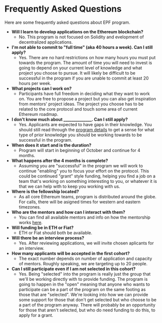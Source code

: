 # Frequently Asked Questions

Here are some frequently asked questions about EPF program.

- **Will I learn to develop applications on the Ethereum blockchain?**
    - No. This program is not focused on Solidity and evelopment of decentralized applications. 
- **I'm not able to commit to "full time" (aka 40 hours a week).  Can I still apply?**
    - Yes. There are no hard restrictions on how many hours you must put towards the program. The amount of time you will need to invest is going to depend on your current level of knowledge and what project you choose to pursue.  It will likely be difficult to be successful in the program if you are unable to commit at least 20 hours per week.
- **What projects can I work on?**
    - Participants have full freedom in deciding what they want to work on. You are free to propose a project but you can also get inspiration from mentors' project ideas. The project you choose has to be related to the core protocol and touch some area of current Ethereum roadmap. 
- **I don't know much about ______________.  Can I still apply?**
    - Yes. Applicants are expected to have gaps in their knowledge.  You should still read through the [program details](/program-structure.md) to get a sense for what type of prior knowledge you should be working towards to be successful in the program.
- **When does it start and is the duration?**
    - Program will start in beginning of October and continue for 4 months. 
- **What happens after the 4 months is complete?**
    - Assuming you are "successful" in the program we will work to continue "enabling" you to focus your effort on the protocol.  This could be continued "grant" style funding, helping you find a job on a team that's working on something interesting to you, or whatever it is that we can help with to keep you working with us.
- **Where is the fellowship located?**
    - As all core Ethereum teams, program is distributed around the globe. For calls, there will be asigned times for western and eastern timezones. 
- **Who are the mentors and how can I interact with them?**
    - You can find all available mentors and info on how the mentorship works [here](./mentors.md).
- **Will funding be in ETH or Fiat?**
    - ETH or Fiat should both be available.
- **Will there be an interview process?**
    - Yes. After reviewing applications, we will invite chosen aplicants for an interview. 
- **How many applicants will be accepted in the first cohort?**
    - The exact number depends on number of application and capacity of mentors. Roughly speaking, we are targeting up to 20 people. 
- **Can I still participate even if I am not selected in this cohort?**
    - Yes. Being "selected" into the program is really just the group that we'll be working directly with to provide funding. The program is going to happen in the "open" meaning that anyone who wants to participate can be a part of the program on the same footing as those that are "selected". We're looking into how we can provide some support for those that don't get selected but who choose to be a part of the program anyway.  There will probably be an opportunity for those that aren't selected, but who do need funding to do this, to apply for a grant.


